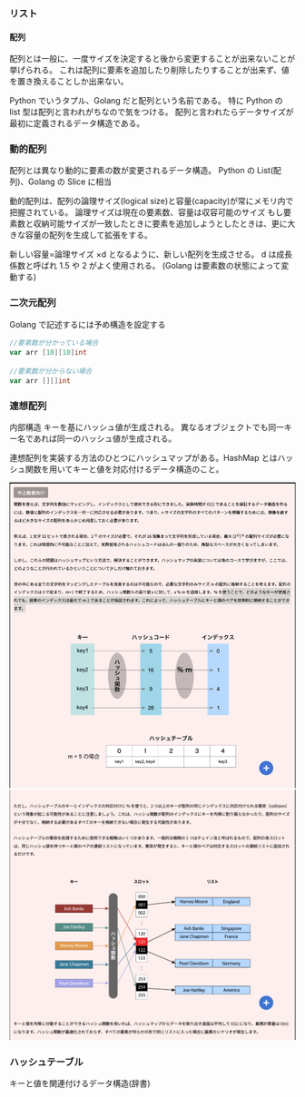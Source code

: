 ### リスト

#### 配列

配列とは一般に、一度サイズを決定すると後から変更することが出来ないことが挙げられる。
これは配列に要素を追加したり削除したりすることが出来ず、値を置き換えることしか出来ない。

Python でいうタプル、Golang だと配列という名前である。
特に Python の list 型は配列と言われがちなので気をつける。
配列と言われたらデータサイズが最初に定義されるデータ構造である。

### 動的配列

配列とは異なり動的に要素の数が変更されるデータ構造。
Python の List(配列)、Golang の Slice に相当

動的配列は、配列の論理サイズ(logical size)と容量(capacity)が常にメモリ内で把握されている。
論理サイズは現在の要素数、容量は収容可能のサイズ
もし要素数と収納可能サイズが一致したときに要素を追加しようとしたときは、更に大きな容量の配列を生成して拡張をする。

新しい容量=論理サイズ ×d となるように、新しい配列を生成させる。
d は成長係数と呼ばれ 1.5 や 2 がよく使用される。
(Golang は要素数の状態によって変動する)

### 二次元配列

Golang で記述するには予め構造を設定する

```sample.go
//要素数が分かっている場合
var arr [10][10]int

//要素数が分からない場合
var arr [][]int
```

### 連想配列

内部構造
キーを基にハッシュ値が生成される。
異なるオブジェクトでも同一キー名であれば同一のハッシュ値が生成される。

連想配列を実装する方法のひとつにハッシュマップがある。HashMap とはハッシュ関数を用いてキーと値を対応付けるデータ構造のこと。

![HashMap Example1](intermediate/list/hashmap1.png)
![HashMap Example2](intermediate/list/hashmap2.png)

### ハッシュテーブル

キーと値を関連付けるデータ構造(辞書)
